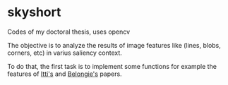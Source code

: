 # skyshort
Codes of my doctoral thesis, uses opencv

The objective is to analyze the results of image features like (lines, blobs, corners, etc) in varius saliency context.

To do that, the first task is to implement some functions for example the features of [Itti's](http://ilab.usc.edu/publications/doc/Itti_etal98pami.pdf) and [Belongie's](http://www.rod.goodman.name/pdf/RG.Paper.CP66.pdf) papers.

